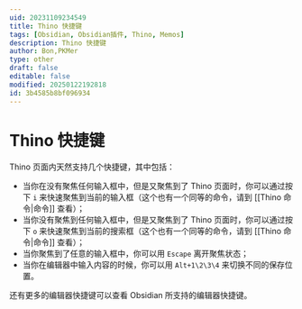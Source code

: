 ```yaml
---
uid: 20231109234549
title: Thino 快捷键
tags: [Obsidian, Obsidian插件, Thino, Memos]
description: Thino 快捷键
author: Bon,PKMer
type: other
draft: false
editable: false
modified: 20250122192818
id: 3b4585b8bf096934
---
```


# Thino 快捷键

Thino 页面内天然支持几个快捷键，其中包括：

- 当你在没有聚焦任何输入框中，但是又聚焦到了 Thino 页面时，你可以通过按下 `i` 来快速聚焦到当前的输入框（这个也有一个同等的命令，请到 [[Thino 命令|命令]] 查看）；
- 当你没有聚焦到任何输入框中，但是又聚焦到了 Thino 页面时，你可以通过按下 `o` 来快速聚焦到当前的搜索框（这个也有一个同等的命令，请到 [[Thino 命令|命令]] 查看）；
- 当你聚焦到了任意的输入框中，你可以用 `Escape` 离开聚焦状态；
- 当你在编辑器中输入内容的时候，你可以用 `Alt+1\2\3\4` 来切换不同的保存位置。

还有更多的编辑器快捷键可以查看 Obsidian 所支持的编辑器快捷键。